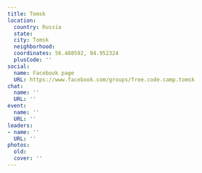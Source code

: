 ```yaml
---
title: Tomsk
location:
  country: Russia
  state: 
  city: Tomsk
  neighborhood: 
  coordinates: 56.488592, 84.952324
  plusCode: ''
social:
  name: Facebook page
  URL: https://www.facebook.com/groups/free.code.camp.tomsk
chat:
  name: ''
  URL: ''
event:
  name: ''
  URL: ''
leaders:
- name: ''
  URL: ''
photos:
  old: 
  cover: ''
---
```

